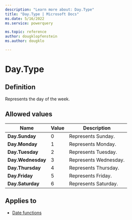 ```yaml
---
description: "Learn more about: Day.Type"
title: "Day.Type | Microsoft Docs"
ms.date: 5/16/2022
ms.service: powerquery

ms.topic: reference
author: dougklopfenstein
ms.author: dougklo

---
```

# Day.Type

## Definition

Represents the day of the week.

## Allowed values

| Name | Value | Description |
| ----------------- | -- | -----------|
| **Day.Sunday** | 0 |Represents Sunday. |
| **Day.Monday** | 1 |Represents Monday. |
| **Day.Tuesday** | 2 |Represents Tuesday. |
| **Day.Wednesday** | 3 |Represents Wednesday. |
| **Day.Thursday** | 4 |Represents Thursday. |
| **Day.Friday** | 5 |Represents Friday. |
| **Day.Saturday** | 6 |Represents Saturday. |

## Applies to

* [Date functions](date-functions.md)
